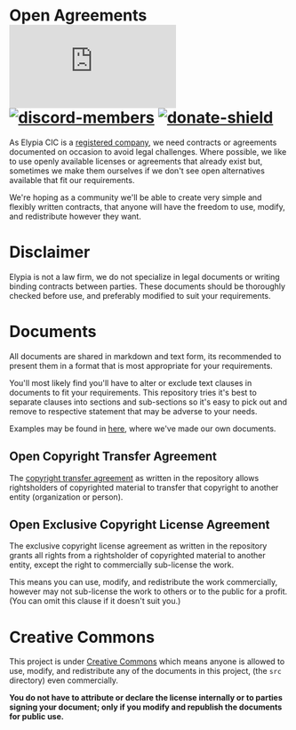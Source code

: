 # Open Agreements [![matrix-members]][matrix] [![discord-members]][discord] [![donate-shield]][elypia-donate]
As Elypia CIC is a [registered company], we need contracts or
agreements documented on occasion to avoid legal challenges. Where
possible, we like to use openly available licenses or agreements that
already exist but, sometimes we make them ourselves if we don't see
open alternatives available that fit our requirements.

We're hoping as a community we'll be able to create very simple and
flexibly written contracts, that anyone will have the freedom to use,
modify, and redistribute however they want.  

# Disclaimer
Elypia is not a law firm, we do not specialize in legal documents or
writing binding contracts between parties. These documents should be
thoroughly checked before use, and preferably modified to suit your
requirements.

# Documents
All documents are shared in markdown and text form, its recommended to
present them in a format that is most appropriate for your
requirements.

You'll most likely find you'll have to alter or exclude text clauses in
documents to fit your requirements. This repository tries it's best to
separate clauses into sections and sub-sections so it's easy to pick
out and remove to respective statement that may be adverse to your
needs.

Examples may be found in [here], where we've made our own documents.

## Open Copyright Transfer Agreement
The [copyright transfer agreement] as written in the repository allows
rightsholders of copyrighted material to transfer that copyright to
another entity (organization or person). 

## Open Exclusive Copyright License Agreement
The exclusive copyright license agreement as written in the repository
grants all rights from a rightsholder of copyrighted material to
another entity, except the right to commercially sub-license the work.

This means you can use, modify, and redistribute the work commercially,
however may not sub-license the work to others or to the public 
for a profit. (You can omit this clause if it doesn't suit you.)

# Creative Commons
This project is under [Creative Commons] which means anyone is allowed
to use, modify, and redistribute any of the documents in this project, 
(the `src` directory) even commercially.

**You do not have to attribute or declare the license internally or to
parties signing your document; only if you modify and republish the
documents for public use.**

[matrix]: https://matrix.to/#/+elypia:matrix.org "Matrix Invite"
[discord]: https://discord.gg/hprGMaM "Discord Invite"
[elypia-donate]: https://elypia.org/donate "Donate to Elypia"
[registered company]: https://beta.companieshouse.gov.uk/company/12203025 "Elypia CIC on Companies House"
[here]: ./examples "Example Documents using Open Agreements"
[copyright transfer agreement]: https://en.wikipedia.org/wiki/Copyright_transfer_agreement "Copyright Transfer Agreement on Wikipedia"
[Creative Commons]: https://creativecommons.org/licenses/by/4.0/ "Creative Commons"

[matrix-members]: https://img.shields.io/matrix/elypia-general:matrix.org?logo=matrix "Matrix Shield"
[discord-members]: https://discordapp.com/api/guilds/184657525990359041/widget.png "Discord Shield"
[donate-shield]: https://img.shields.io/badge/Elypia-Donate-blueviolet "Donate Shield"
